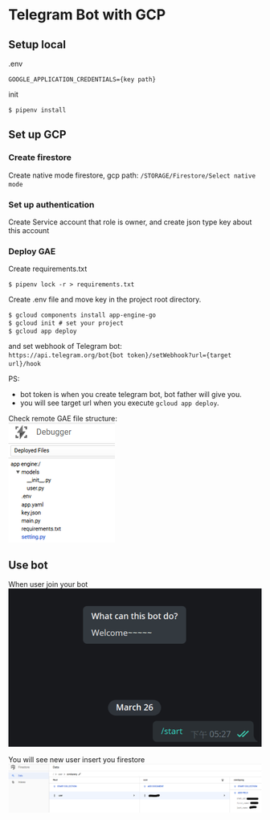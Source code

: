 # Telegram Bot with GCP

## Setup local

.env

```text
GOOGLE_APPLICATION_CREDENTIALS={key path}
```

init

```shell
$ pipenv install
```

## Set up GCP

### Create firestore

Create native mode firestore, gcp path: `/STORAGE/Firestore/Select native mode`  

### Set up authentication

Create Service account that role is owner, and create json type key about this account

### Deploy GAE

Create requirements.txt  

```shell
$ pipenv lock -r > requirements.txt
```

Create .env file and move key in the project root directory.  

```shell
$ gcloud components install app-engine-go
$ gcloud init # set your project
$ gcloud app deploy
```

and set webhook of Telegram bot:  
`https://api.telegram.org/bot{bot token}/setWebhook?url={target url}/hook`  

PS:  

* bot token is when you create telegram bot, bot father will give you.
* you will see target url when you execute `gcloud app deploy`.

Check remote GAE file structure:  
![file structure](README_picture/gae_file_structure.PNG)  

## Use bot

When user join your bot  
![join bot](README_picture/join_bot.PNG)

You will see new user insert you firestore  
![firestore join user](README_picture/firestore_join_user.PNG)

